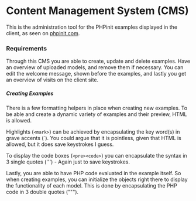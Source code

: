 # Content Management System (CMS)
This is the administration tool for the PHPinit examples displayed in the client, as seen on [phpinit.com](https://phpinit.com).

### Requirements
Through this CMS you are able to create, update and delete examples. Have an overview of uploaded models, and remove them if necessary. You can edit the welcome message, shown before the examples, and lastly you get an overview of visits on the client site.

##### Creating Examples
There is a few formatting helpers in place when creating new examples. To be able and create a dynamic variety of examples and their preview, HTML is allowed.

Highlights (`<mark>`) can be achieved by encapsulating the key word(s) in grave accents (`). You could argue that it is pointless, given that HTML is allowed, but it does save keystrokes I guess.

To display the code boxes (`<pre><code>`) you can encapsulate the syntax in 3 single quotes (''') - Again just to save keystrokes.

Lastly, you are able to have PHP code evaluated in the example itself. So when creating examples, you can initialize the objects right there to display the functionality of each model. This is done by encapsulating the PHP code in 3 double quotes (""").